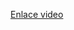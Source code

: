 <a href="https://drive.google.com/file/d/1lzHNZd8C23oZrcMRLGV2v2Y78sLqfYU8/view?usp=drive_link">Enlace video</a>
